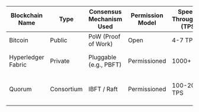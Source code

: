 | Blockchain Name     | Type            | Consensus Mechanism Used | Permission Model | Speed / Throughput (TPS) | Smart Contract Support | Token Support    | Typical Use Case                        | Notable Technical Feature                          |
|---------------------|-----------------|--------------------------|------------------|--------------------------|------------------------|------------------|-----------------------------------------|---------------------------------------------------|
| Bitcoin             | Public          | PoW (Proof of Work)      | Open             | 4-7 TPS                  | N                      | Native (BTC)     | Digital Currency                        | Decentralization, Security                         |
| Hyperledger Fabric  | Private         | Pluggable (e.g., PBFT)   | Permissioned     | 1000+ TPS                | Y (Chaincode - Go, JS) | N (Optional)     | Enterprise Solutions                    | Modular Architecture, Privacy Features             |
| Quorum              | Consortium      | IBFT / Raft              | Permissioned     | 100-200 TPS              | Y (Solidity)           | N (Optional)     | Enterprise Banking, Supply Chain        | Privacy (Tessera), Ethereum Compatibility          |


